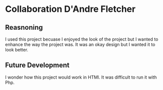 # Collaboration D'Andre Fletcher

## Reasnoning
I used this project becuase I enjoyed the look of the project but I wanted to enhance the way the project was. It was an okay design but I wanted it to look better.

## Future Development

I wonder how this project would work in HTMl. It was difficult to run it with Php.
